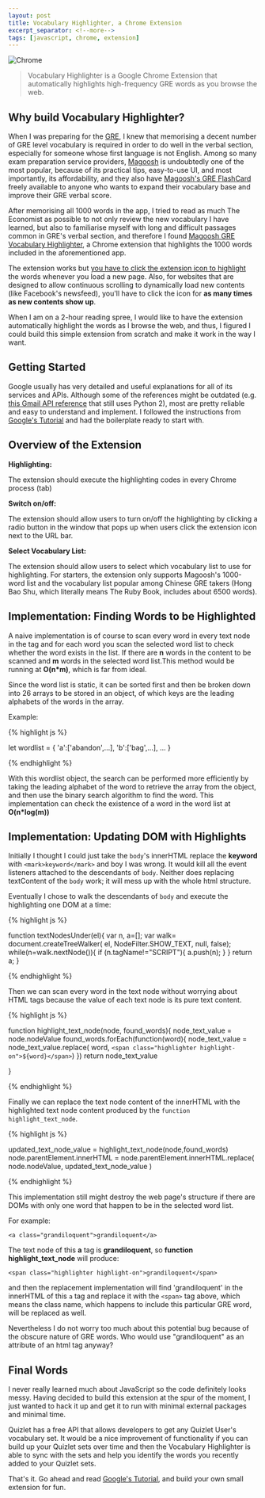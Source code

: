 ```yaml
---
layout: post
title: Vocabulary Highlighter, a Chrome Extension
excerpt_separator: <!--more-->
tags: [javascript, chrome, extension]
---
```


![Chrome](https://user-images.githubusercontent.com/44837996/55928618-fbe67d80-5c4b-11e9-938a-4b21e064155f.jpg)

> Vocabulary Highlighter is a Google Chrome Extension that automatically highlights high-frequency GRE words as you browse the web.

<!--more-->

## Why build Vocabulary Highlighter?
When I was preparing for the [GRE](https://www.ets.org/gre), I knew that memorising a decent number of GRE level vocabulary is required in order to do well in the verbal section, especially for someone whose first language is not English. Among so many exam preparation service providers, [Magoosh](https://gre.magoosh.com/) is undoubtedly one of the most popular, because of its practical tips, easy-to-use UI, and most importantly, its affordability, and they also have [Magoosh's GRE FlashCard](https://gre.magoosh.com/flashcards/vocabulary) freely available to anyone who wants to expand their vocabulary base and improve their GRE verbal score.

After memorising all 1000 words in the app, I tried to read as much The Economist as possible to not only review the new vocabulary I have learned, but also to familiarise myself with long and difficult passages common in GRE's verbal section, and therefore I found [Magoosh GRE Vocabulary Highlighter](https://chrome.google.com/webstore/detail/magoosh-gre-vocab-highlig/hlkndiknofmlmajfocifccmplknafjeo?hl=en), a Chrome extension that highlights the 1000 words included in the aforementioned app.

The extension works but <u>you have to click the extension icon to highlight</u> the words whenever you load a new page. Also, for websites that are designed to allow continuous scrolling to dynamically load new contents (like Facebook's newsfeed), you'll have to click the icon for <strong>as many times as new contents show up</strong>.

When I am on a 2-hour reading spree, I would like to have the extension automatically highlight the words as I browse the web, and thus, I figured I could build this simple extension from scratch and make it work in the way I want.

## Getting Started

Google usually has very detailed and useful explanations for all of its services and APIs. Although some of the references might be outdated (e.g. [this Gmail API reference](https://developers.google.com/gmail/api/guides/sending) that still uses Python 2), most are pretty reliable and easy to understand and implement.
I followed the instructions from [Google's Tutorial](https://developer.chrome.com/extensions/getstarted) and had the boilerplate ready to start with.


## Overview of the Extension

<strong>Highlighting:</strong>

The extension should execute the highlighting codes in every Chrome process (tab)

<strong>Switch on/off:</strong>

The extension should allow users to turn on/off the highlighting by clicking a radio button in the window that pops up when users click the extension icon next to the URL bar.

<strong>Select Vocabulary List:</strong>

The extension should allow users to select which vocabulary list to use for highlighting. For starters, the extension only supports Magoosh's 1000-word list and the vocabulary list popular among Chinese GRE takers (Hong Bao Shu, which literally means The Ruby Book, includes about 6500 words).

## Implementation: Finding Words to be Highlighted

A naive implementation is of course to scan every word in every text node in the <body> tag and for each word you scan the selected word list to check whether the word exists in the list. If there are <strong>n</strong> words in the content to be scanned and <strong>m</strong> words in the selected word list.This method would be running at <strong>O(n*m)</strong>, which is far from ideal.

Since the word list is static, it can be sorted first and then be broken down into 26 arrays to be stored in an object, of which keys are the leading alphabets of the words in the array.

Example:

{% highlight js %}

let wordlist = {
  'a':['abandon',...],
  'b':['bag',...],
  ...
}

{% endhighlight %}

With this wordlist object, the search can be performed more efficiently by taking the leading alphabet of the word to retrieve the array from the object, and then use the binary search algorithm to find the word. This implementation can check the existence of a word in the word list at <strong>O(n*log(m))</strong>

## Implementation: Updating DOM with Highlights

Initially I thought I could just take the ```body```'s innerHTML replace the <strong>keyword</strong> with ```<mark>keyword</mark>``` and boy I was wrong. It would kill all the event listeners attached to the descendants of ```body```. Neither does replacing textContent of the ```body``` work; it will mess up with the whole html structure.

Eventually I chose to walk the descendants of ```body``` and execute the highlighting one DOM at a time:


{% highlight js %}

function textNodesUnder(el){
  var n, a=[];
  var walk=
  document.createTreeWalker(
    el,
    NodeFilter.SHOW_TEXT,
    null,
  false);
  while(n=walk.nextNode()){
      if (n.tagName!="SCRIPT"){
        a.push(n);
      }
  }
  return a;
}

{% endhighlight %}

Then we can scan every word in the text node without worrying about HTML tags because the value of each text node is its pure text content.

{% highlight js %}

function highlight_text_node(node, found_words){
    node_text_value = node.nodeValue
    found_words.forEach(function(word){
      node_text_value = node_text_value.replace(
      word,
      `<span class="highlighter highlight-on">${word}</span>`)
    })
    return node_text_value

}

{% endhighlight %}

Finally we can replace the text node content of the innerHTML with the highlighted text node content produced by the ```function highlight_text_node```.

{% highlight js %}

updated_text_node_value =
highlight_text_node(node,found_words)
node.parentElement.innerHTML =
node.parentElement.innerHTML.replace(
    node.nodeValue,
    updated_text_node_value
)

{% endhighlight %}

This implementation still might destroy the web page's structure if there are DOMs with only one word that happen to be in the selected word list.

For example:

```<a class="grandiloquent">grandiloquent</a>```



The text node of this <strong>a</strong> tag is <strong>grandiloquent</strong>, so <strong>function highlight_text_node</strong> will produce:

```<span class="highlighter highlight-on">grandiloquent</span>```

and then the replacement implementation will find 'grandiloquent' in the innerHTML of this ```a``` tag and replace it with the ```<span>``` tag above, which means the class name, which happens to include this particular GRE word, will be replaced as well.


Nevertheless I do not worry too much about this potential bug because of the obscure nature of GRE words. Who would use "grandiloquent" as an attribute of an html tag anyway?


## Final Words

I never really learned much about JavaScript so the code definitely looks messy. Having decided to build this extension at the spur of the moment, I just wanted to hack it up and get it to run with minimal external packages and minimal time.

Quizlet has a free API that allows developers to get any Quizlet User's vocabulary set. It would be a nice improvement of functionality if you can build up your Quizlet sets over time and then the Vocabulary Highlighter is able to sync with the sets and help you identify the words you recently added to your Quizlet sets.

That's it. Go ahead and read [Google's Tutorial](https://developer.chrome.com/extensions/getstarted), and build your own small extension for fun.
